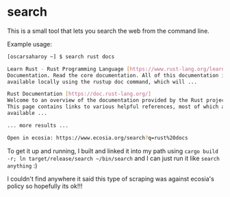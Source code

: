 # search

This is a small tool that lets you search the web from the command line.

Example usage:

```bash
[oscarsaharoy ~] $ search rust docs

Learn Rust - Rust Programming Language [https://www.rust-lang.org/learn]
Documentation. Read the core documentation. All of this documentation is also
available locally using the rustup doc command, which will ...

Rust Documentation [https://doc.rust-lang.org/]
Welcome to an overview of the documentation provided by the Rust project.
This page contains links to various helpful references, most of which are
available ...

... more results ...

Open in ecosia: https://www.ecosia.org/search?q=rust%20docs
```

To get it up and running, I built and linked it into my path using `cargo build -r; ln target/release/search ~/bin/search` and I can just run it like `search anything` :)

I couldn't find anywhere it said this type of scraping was against ecosia's policy so hopefully its ok!!!

